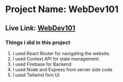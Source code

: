 # Project Name: WebDev101

## Live Link: [WebDev101](https://webdev101-c2cd0.web.app/)

### Things i did in this project

1. I used React Router for navigating the website.
2. I used Context API for state management.
3. I used Firebase for Backend
4. I used Node and Express from server side code
5. I used Tailwind forn UI
